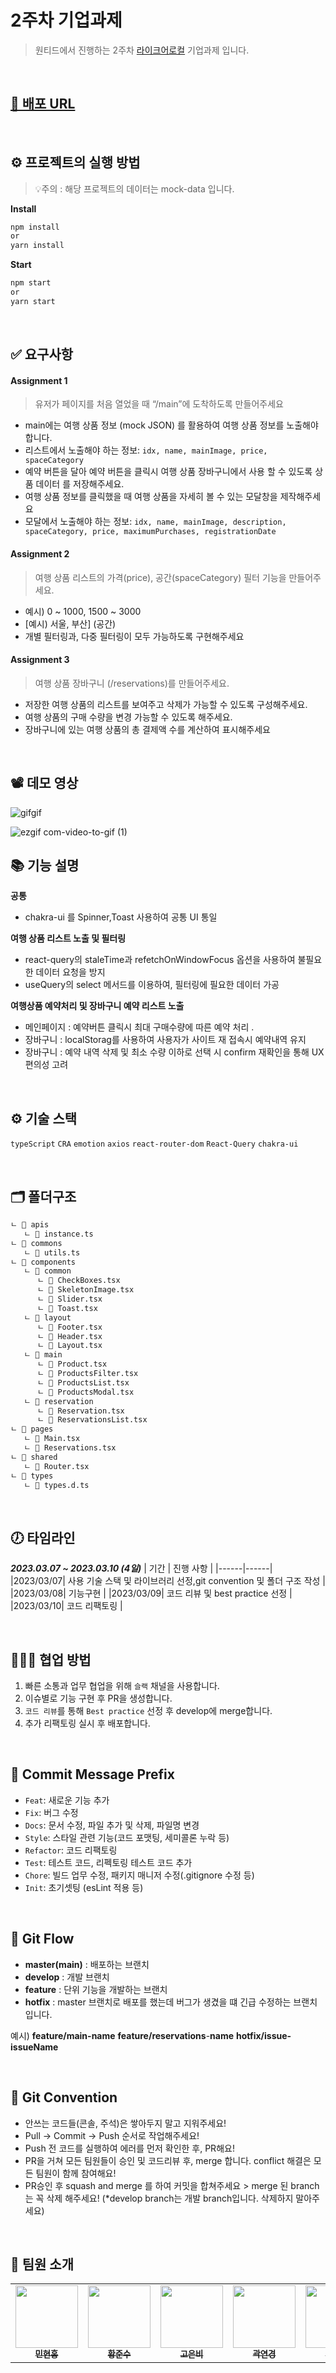 # 2주차 기업과제

> 원티드에서 진행하는 2주차 [라이크어로컬](https://likealocal.co.kr) 기업과제 입니다.

<br/>

## [🔗 배포 URL](https://pre-onboarding-9th-2-9.vercel.app)

<br/>

## ⚙️ 프로젝트의 실행 방법

> 💡주의 : 해당 프로젝트의 데이터는 mock-data 입니다.

**Install**

```bash
npm install
or
yarn install
```

**Start**

```bash
npm start
or
yarn start
```

<br/>

## ✅ 요구사항

#### Assignment 1

> 유저가 페이지를 처음 열었을 때 “/main”에 도착하도록 만들어주세요

- main에는 여행 상품 정보 (mock JSON) 를 활용하여 여행 상품 정보를 노출해야합니다.
- 리스트에서 노출해야 하는 정보: `idx, name, mainImage, price, spaceCategory`
- 예약 버튼을 달아 예약 버튼을 클릭시 여행 상품 장바구니에서 사용 할 수 있도록 상품 데이터 를 저장해주세요.
- 여행 상품 정보를 클릭했을 때 여행 상품을 자세히 볼 수 있는 모달창을 제작해주세요
- 모달에서 노출해야 하는 정보: `idx, name, mainImage, description, spaceCategory, price, maximumPurchases, registrationDate`

#### Assignment 2

> 여행 상품 리스트의 가격(price), 공간(spaceCategory) 필터 기능을 만들어주세요.

- 예시) 0 ~ 1000, 1500 ~ 3000
- [예시) 서울, 부산] (공간)
- 개별 필터링과, 다중 필터링이 모두 가능하도록 구현해주세요

#### Assignment 3

> 여행 상품 장바구니 (/reservations)를 만들어주세요.

- 저장한 여행 상품의 리스트를 보여주고 삭제가 가능할 수 있도록 구성해주세요.
- 여행 상품의 구매 수량을 변경 가능할 수 있도록 해주세요.
- 장바구니에 있는 여행 상품의 총 결제액 수를 계산하여 표시해주세요

<br />

## 📽️ 데모 영상

![gifgif](https://user-images.githubusercontent.com/110284486/224332258-ab4196fa-b7bd-40a5-b99b-85e2272f858a.gif)

![ezgif com-video-to-gif (1)](https://user-images.githubusercontent.com/90454621/224333336-9a4ea0de-5066-4588-80bd-f1d22606553d.gif)

## 📚 기능 설명

**공통**

- chakra-ui 를 Spinner,Toast 사용하여 공통 UI 통일

**여행 상품 리스트 노출 및 필터링**

- react-query의 staleTime과 refetchOnWindowFocus 옵션을 사용하여 불필요한 데이터 요청을 방지
- useQuery의 select 메서드를 이용하여, 필터링에 필요한 데이터 가공

**여행상품 예약처리 및 장바구니 예약 리스트 노출**

- 메인페이지 : 예약버튼 클릭시 최대 구매수량에 따른 예약 처리 .
- 장바구니 : localStorag를 사용하여 사용자가 사이트 재 접속시 예약내역 유지
- 장바구니 : 예약 내역 삭제 및 최소 수량 이하로 선택 시 confirm 재확인을 통해 UX 편의성 고려

<br/>

## ⚙️ 기술 스택

`typeScript`
`CRA`
`emotion`
`axios`
`react-router-dom`
`React-Query`
`chakra-ui`

<br/>

## 🗂️ 폴더구조

```bash
ㄴ 📁 apis
   ㄴ 📄 instance.ts
ㄴ 📁 commons
   ㄴ 📄 utils.ts
ㄴ 📁 components
   ㄴ 📁 common
      ㄴ 📄 CheckBoxes.tsx
      ㄴ 📄 SkeletonImage.tsx
      ㄴ 📄 Slider.tsx
      ㄴ 📄 Toast.tsx
   ㄴ 📁 layout
      ㄴ 📄 Footer.tsx
      ㄴ 📄 Header.tsx
      ㄴ 📄 Layout.tsx
   ㄴ 📁 main
      ㄴ 📄 Product.tsx
      ㄴ 📄 ProductsFilter.tsx
      ㄴ 📄 ProductsList.tsx
      ㄴ 📄 ProductsModal.tsx
   ㄴ 📁 reservation
      ㄴ 📄 Reservation.tsx
      ㄴ 📄 ReservationsList.tsx
ㄴ 📁 pages
   ㄴ 📄 Main.tsx
   ㄴ 📄 Reservations.tsx
ㄴ 📁 shared
   ㄴ 📄 Router.tsx
ㄴ 📁 types
   ㄴ 📄 types.d.ts
```

<br/>

## 🕖 타임라인

**_2023.03.07 ~ 2023.03.10 (4일)_**
| 기간 | 진행 사항 |
|------|------|
|2023/03/07| 사용 기술 스택 및 라이브러리 선정,git convention 및 폴더 구조 작성 |
|2023/03/08| 기능구현 |
|2023/03/09| 코드 리뷰 및 best practice 선정 |
|2023/03/10| 코드 리팩토링 |

<br/>

## 🧑🏻‍🏫 협업 방법

1. 빠른 소통과 업무 협업을 위해 `슬랙` 채널을 사용합니다.
2. 이슈별로 기능 구현 후 PR을 생성합니다.
3. `코드 리뷰`를 통해 `Best practice` 선정 후 develop에 merge합니다.
4. 추가 리팩토링 실시 후 배포합니다.

<br/>

## 📖 Commit Message Prefix

- `Feat`: 새로운 기능 추가
- `Fix`: 버그 수정
- `Docs`: 문서 수정, 파일 추가 및 삭제, 파일명 변경
- `Style`: 스타일 관련 기능(코드 포맷팅, 세미콜론 누락 등)
- `Refactor`: 코드 리팩토링
- `Test`: 테스트 코드, 리펙토링 테스트 코드 추가
- `Chore`: 빌드 업무 수정, 패키지 매니저 수정(.gitignore 수정 등)
- `Init`: 초기셋팅 (esLint 적용 등)

<br/>

## 📖 Git Flow

- **master(main)** : 배포하는 브랜치
- **develop** : 개발 브랜치
- **feature** : 단위 기능을 개발하는 브랜치
- **hotfix** : master 브랜치로 배포를 했는데 버그가 생겼을 떄 긴급 수정하는 브랜치 입니다.

예시)
**feature/main-name**
**feature/reservations**-**name**
**hotfix/issue-issueName**

<br/>

## 📖 Git Convention

- 안쓰는 코드들(콘솔, 주석)은 쌓아두지 말고 지워주세요!
- Pull → Commit → Push 순서로 작업해주세요!
- Push 전 코드를 실행하여 에러를 먼저 확인한 후, PR해요!
- PR을 거쳐 모든 팀원들이 승인 및 코드리뷰 후, merge 합니다. conflict 해결은 모든 팀원이 함께 참여해요!
- PR승인 후 squash and merge 를 하여 커밋을 합쳐주세요 > merge 된 branch는 꼭 삭제 해주세요!
  (\*develop branch는 개발 branch입니다. 삭제하지 말아주세요)

<br/>

## 🥸 팀원 소개

<table>
<tbody>
<tr>
<td  align="center">
<a  href="https://github.com/minhyeonhong"><img  src="https://avatars.githubusercontent.com/u/90454621?v=4(https://avatars.githubusercontent.com/u/90454621?v=4)"  width="100px;"  alt=""/>
<br  /><sub><b>민현홍</b></sub></a><br  /></td>

<td  align="center"><a  href="https://github.com/Hwang-Junsu"><img  src="https://avatars.githubusercontent.com/u/80745897?v=4(https://avatars.githubusercontent.com/u/80745897?v=4)"  width="100px;"  alt=""/><br  /><sub><b>황준수</b></sub></a><br  /></td>

<td  align="center"><a  href="https://github.com/eunrain"><img  src="https://avatars.githubusercontent.com/u/113877276?v=4(https://avatars.githubusercontent.com/u/113877276?v=4)"  width="100px;"  alt=""/><br  /><sub><b>고은비</b></sub></a><br  /></td>

<td  align="center"><a  href="https://github.com/yeon-kk"><img  src="https://avatars.githubusercontent.com/u/86847564?v=4(https://avatars.githubusercontent.com/u/86847564?v=4)"  width="100px;"  alt=""/><br  /><sub><b>곽연경</b></sub></a><br  /></td>

<td  align="center"><a  href="https://github.com/whl5105"><img  src="https://avatars.githubusercontent.com/u/73993670?v=4(https://avatars.githubusercontent.com/u/73993670?v=4)"  width="100px;"  alt=""/><br  /><sub><b>최수인</b></sub></a><br  /></td>

<td  align="center"><a  href="https://github.com/minhyeonhong"><img  src="https://avatars.githubusercontent.com/u/90454621?v=4(https://avatars.githubusercontent.com/u/90454621?v=4)"  width="100px;"  alt=""/><br  /><sub><b>김민영</b></sub></a><br  /></td>

</tbody>
</table>
